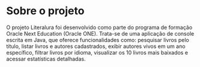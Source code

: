 # Sobre o projeto
O projeto Literalura foi desenvolvido como parte do programa de formação
Oracle Next Education (Oracle ONE). Trata-se de uma aplicação de console
escrita em Java, que oferece funcionalidades como: pesquisar livros pelo
título, listar livros e autores cadastrados, exibir autores vivos em um
ano específico, filtrar livros por idioma, visualizar os 10 livros mais
baixados e acessar estatísticas detalhadas.